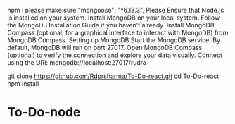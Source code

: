 npm i
please make sure "mongoose": "^6.13.3",
Please
Ensure that Node.js is installed on your system. 
 Install MongoDB on your local system. Follow the MongoDB Installation Guide if you haven't already. 
 Install MongoDB Compass (optional, for a graphical interface to interact with MongoDB) from MongoDB Compass. Setting up MongoDB Start the MongoDB service. By default, MongoDB will run on port 27017. 
 Open MongoDB Compass (optional) to verify the connection and explore your data visually. 
 Connect using the URI: mongodb://localhost:27017/rudra



git clone https://github.com/Rdprsharma/To-Do-react.git
cd To-Do-react
npm install

# To-Do-node
